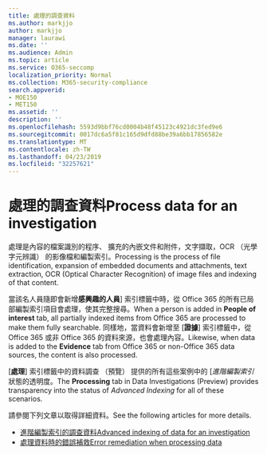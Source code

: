 ```yaml
---
title: 處理的調查資料
ms.author: markjjo
author: markjjo
manager: laurawi
ms.date: ''
ms.audience: Admin
ms.topic: article
ms.service: O365-seccomp
localization_priority: Normal
ms.collection: M365-security-compliance
search.appverid:
- MOE150
- MET150
ms.assetid: ''
description: ''
ms.openlocfilehash: 5593d9bbf76cd0004b48f45123c4921dc3fed9e6
ms.sourcegitcommit: 0017dc6a5f81c165d9dfd88be39a6bb17856582e
ms.translationtype: MT
ms.contentlocale: zh-TW
ms.lasthandoff: 04/23/2019
ms.locfileid: "32257621"
---
```

# <a name="process-data-for-an-investigation"></a><span data-ttu-id="19c03-102">處理的調查資料</span><span class="sxs-lookup"><span data-stu-id="19c03-102">Process data for an investigation</span></span>

<span data-ttu-id="19c03-103">處理是內容的檔案識別的程序、 擴充的內嵌文件和附件，文字擷取，OCR （光學字元辨識） 的影像檔和編製索引。</span><span class="sxs-lookup"><span data-stu-id="19c03-103">Processing is the process of file identification, expansion of embedded documents and attachments, text extraction, OCR (Optical Character Recognition) of image files and indexing of that content.</span></span>  

<span data-ttu-id="19c03-104">當該名人員隨即會新增**感興趣的人員**] 索引標籤中時，從 Office 365 的所有已局部編製索引項目會處理，使其完整搜尋。</span><span class="sxs-lookup"><span data-stu-id="19c03-104">When a person is added in **People of interest** tab, all partially indexed items from Office 365 are processed to make them fully searchable.</span></span>  <span data-ttu-id="19c03-105">同樣地，當資料會新增至 [**證據**] 索引標籤中，從 Office 365 或非 Office 365 的資料來源，也會處理內容。</span><span class="sxs-lookup"><span data-stu-id="19c03-105">Likewise, when data is added to the **Evidence** tab from Office 365 or non-Office 365 data sources, the content is also processed.</span></span>

<span data-ttu-id="19c03-106">[**處理**] 索引標籤中的資料調查 （預覽） 提供的所有這些案例中的 [*進階編製索引*狀態的透明度。</span><span class="sxs-lookup"><span data-stu-id="19c03-106">The **Processing** tab in Data Investigations (Preview) provides transparency into the status of *Advanced Indexing* for all of these scenarios.</span></span>

<span data-ttu-id="19c03-107">請參閱下列文章以取得詳細資料。</span><span class="sxs-lookup"><span data-stu-id="19c03-107">See the following articles for more details.</span></span>

- [<span data-ttu-id="19c03-108">進階編製索引的調查資料</span><span class="sxs-lookup"><span data-stu-id="19c03-108">Advanced indexing of data for an investigation</span></span>](index-data-people-of-interest.md)
- [<span data-ttu-id="19c03-109">處理資料時的錯誤補救</span><span class="sxs-lookup"><span data-stu-id="19c03-109">Error remediation when processing data</span></span>](error-remediation.md)

